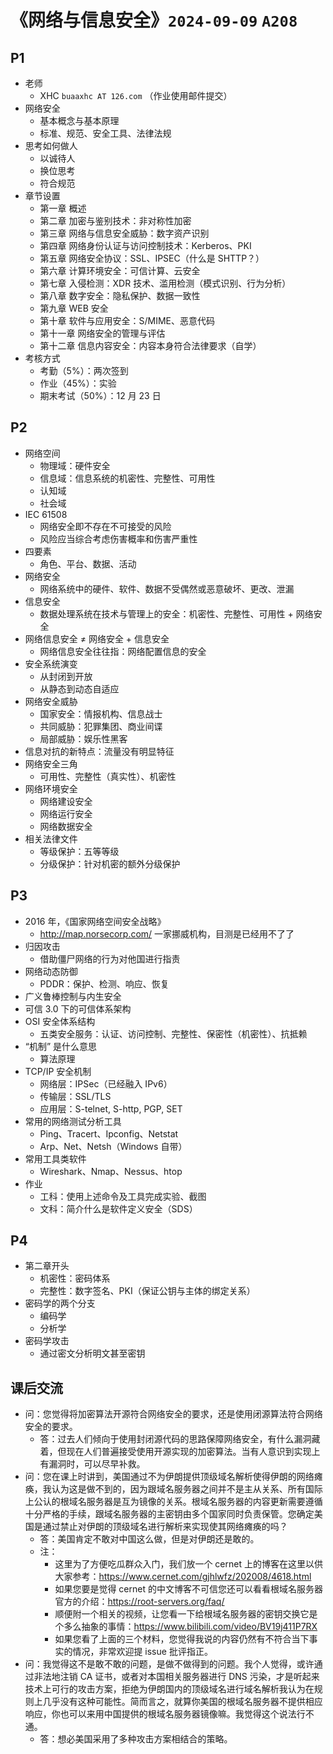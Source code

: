 # 《网络与信息安全》`2024-09-09` `A208`

## P1

- 老师
  - XHC `buaaxhc AT 126.com` （作业使用邮件提交）
- 网络安全
  - 基本概念与基本原理
  - 标准、规范、安全工具、法律法规
- 思考如何做人
  - 以诚待人
  - 换位思考
  - 符合规范
- 章节设置
  - 第一章 概述
  - 第二章 加密与鉴别技术：非对称性加密
  - 第三章 网络与信息安全威胁：数字资产识别
  - 第四章 网络身份认证与访问控制技术：Kerberos、PKI
  - 第五章 网络安全协议：SSL、IPSEC（什么是 SHTTP？）
  - 第六章 计算环境安全：可信计算、云安全
  - 第七章 入侵检测：XDR 技术、滥用检测（模式识别、行为分析）
  - 第八章 数字安全：隐私保护、数据一致性
  - 第九章 WEB 安全
  - 第十章 软件与应用安全：S/MIME、恶意代码
  - 第十一章 网络安全的管理与评估
  - 第十二章 信息内容安全：内容本身符合法律要求（自学）
- 考核方式
  - 考勤（5%）：两次签到
  - 作业（45%）：实验
  - 期末考试（50%）：12  月 23 日

## P2

- 网络空间
  - 物理域：硬件安全
  - 信息域：信息系统的机密性、完整性、可用性
  - 认知域
  - 社会域
- IEC 61508
  - 网络安全即不存在不可接受的风险
  - 风险应当综合考虑伤害概率和伤害严重性
- 四要素
  - 角色、平台、数据、活动
- 网络安全
  - 网络系统中的硬件、软件、数据不受偶然或恶意破坏、更改、泄漏
- 信息安全
  - 数据处理系统在技术与管理上的安全：机密性、完整性、可用性 + 网络安全
- 网络信息安全 $\ne$ 网络安全 + 信息安全
  - 网络信息安全往往指：网络配置信息的安全
- 安全系统演变
  - 从封闭到开放
  - 从静态到动态自适应
- 网络安全威胁
  - 国家安全：情报机构、信息战士
  - 共同威胁：犯罪集团、商业间谍
  - 局部威胁：娱乐性黑客
- 信息对抗的新特点：流量没有明显特征
- 网络安全三角
  - 可用性、完整性（真实性）、机密性
- 网络环境安全
  - 网络建设安全
  - 网络运行安全
  - 网络数据安全
- 相关法律文件
  - 等级保护：五等等级
  - 分级保护：针对机密的额外分级保护

## P3

- 2016 年，《国家网络空间安全战略》
  - http://map.norsecorp.com/ 一家挪威机构，目测是已经用不了了
- 归因攻击
  - 借助僵尸网络的行为对他国进行指责
- 网络动态防御
  - PDDR：保护、检测、响应、恢复
- 广义鲁棒控制与内生安全
- 可信 3.0 下的可信体系架构
- OSI 安全体系结构
  - 五类安全服务：认证、访问控制、完整性、保密性（机密性）、抗抵赖
- “机制” 是什么意思
  - 算法原理
- TCP/IP 安全机制
  - 网络层：IPSec（已经融入 IPv6）
  - 传输层：SSL/TLS
  - 应用层：S-telnet, S-http, PGP, SET
- 常用的网络测试分析工具
  - Ping、Tracert、Ipconfig、Netstat
  - Arp、Net、Netsh（Windows 自带）
- 常用工具类软件
  - Wireshark、Nmap、Nessus、htop
- 作业
  - 工科：使用上述命令及工具完成实验、截图
  - 文科：简介什么是软件定义安全（SDS）

## P4

- 第二章开头
  - 机密性：密码体系
  - 完整性：数字签名、PKI（保证公钥与主体的绑定关系）
- 密码学的两个分支
  - 编码学
  - 分析学
- 密码学攻击
  - 通过密文分析明文甚至密钥

## 课后交流

- 问：您觉得将加密算法开源符合网络安全的要求，还是使用闭源算法符合网络安全的要求。
  - 答：过去人们倾向于使用封闭源代码的思路保障网络安全，有什么漏洞藏着，但现在人们普遍接受使用开源实现的加密算法。当有人意识到实现上有漏洞时，可以尽早补救。
- 问：您在课上时讲到，美国通过不为伊朗提供顶级域名解析使得伊朗的网络瘫痪，我认为这是做不到的，因为跟域名服务器之间并不是主从关系、所有国际上公认的根域名服务器是互为镜像的关系。根域名服务器的内容更新需要遵循十分严格的手续，跟域名服务器的主密钥由多个国家同时负责保管。您确定美国是通过禁止对伊朗的顶级域名进行解析来实现使其网络瘫痪的吗？
  - 答：美国肯定不敢对中国这么做，但是对伊朗还是敢的。
  - 注：
    - 这里为了方便吃瓜群众入门，我们放一个 cernet 上的博客在这里以供大家参考：https://www.cernet.com/gjhlwfz/202008/4618.html
    - 如果您要是觉得 cernet 的中文博客不可信您还可以看看根域名服务器官方的介绍：https://root-servers.org/faq/
    - 顺便附一个相关的视频，让您看一下给根域名服务器的密钥交换它是个多么抽象的事情：https://www.bilibili.com/video/BV19j411P7RX
    - 如果您看了上面的三个材料，您觉得我说的内容仍然有不符合当下事实的情况，非常欢迎提 issue 批评指正。
- 问：我觉得这不是敢不敢的问题，是做不做得到的问题。我个人觉得，或许通过非法地注销 CA 证书，或者对本国相关服务器进行 DNS 污染，才是听起来技术上可行的攻击方案，拒绝为伊朗国内的顶级域名进行域名解析我认为在规则上几乎没有这种可能性。简而言之，就算你美国的根域名服务器不提供相应响应，你也可以来用中国提供的根域名服务器镜像嘛。我觉得这个说法行不通。
  - 答：想必美国采用了多种攻击方案相结合的策略。

